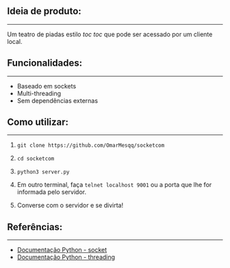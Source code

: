 ## Ideia de produto: 
--- 
Um teatro de piadas estilo *toc toc* que pode ser acessado por um cliente local. 

## Funcionalidades: 
--- 
- Baseado em sockets 
- Multi-threading 
- Sem dependências externas 

## Como utilizar:
---
1)  `git clone https://github.com/OmarMesqq/socketcom` 

2) `cd socketcom` 

3) `python3 server.py` 

4) Em outro terminal, faça `telnet localhost 9001` ou a porta que lhe for informada pelo servidor.

5) Converse com o servidor e se divirta!

## Referências:
---
- [Documentação Python - socket](https://docs.python.org/3/library/socket.html) 
- [Documentação Python - threading](https://docs.python.org/3/library/threading.html)
